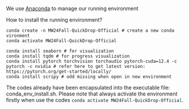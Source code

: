 We use [Anaconda](https://www.anaconda.com/download/) to manage our running environment

How to install the running environment?

```
conda create -n MW24Fall-QuickDrop-Official # create a new conda vironment
conda activate MW24Fall-QuickDrop-Official

conda install seaborn # for visualization
conda install tqdm # for progress visualization
conda install pytorch torchvision torchaudio pytorch-cuda=12.4 -c pytorch -c nvidia # refer here to get latest version: https://pytorch.org/get-started/locally/
conda install scripy # odd missing when open in new environment
```

The codes already have been encapsulated into the executable file: conda_env_install.sh. Please note that always activate the environment firstly
when use the codes `conda activate MW24Fall-QuickDrop-Official`.
